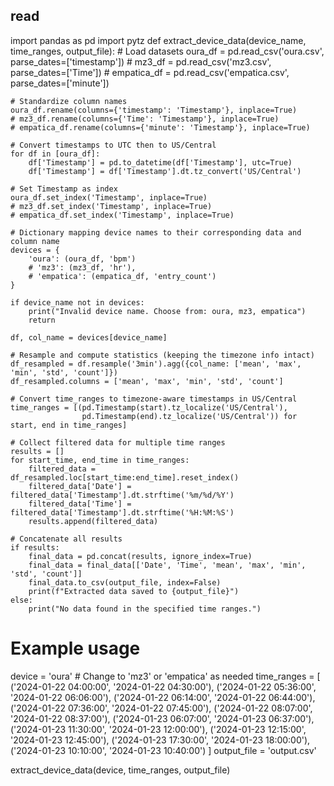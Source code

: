 ## read


import pandas as pd 
import pytz
def extract_device_data(device_name, time_ranges, output_file):
    # Load datasets
    oura_df = pd.read_csv('oura.csv', parse_dates=['timestamp'])
    # mz3_df = pd.read_csv('mz3.csv', parse_dates=['Time'])
    # empatica_df = pd.read_csv('empatica.csv', parse_dates=['minute'])

    # Standardize column names
    oura_df.rename(columns={'timestamp': 'Timestamp'}, inplace=True)
    # mz3_df.rename(columns={'Time': 'Timestamp'}, inplace=True)
    # empatica_df.rename(columns={'minute': 'Timestamp'}, inplace=True)

    # Convert timestamps to UTC then to US/Central
    for df in [oura_df]:
        df['Timestamp'] = pd.to_datetime(df['Timestamp'], utc=True)
        df['Timestamp'] = df['Timestamp'].dt.tz_convert('US/Central')

    # Set Timestamp as index
    oura_df.set_index('Timestamp', inplace=True)
    # mz3_df.set_index('Timestamp', inplace=True)
    # empatica_df.set_index('Timestamp', inplace=True)

    # Dictionary mapping device names to their corresponding data and column name
    devices = {
        'oura': (oura_df, 'bpm')
        # 'mz3': (mz3_df, 'hr'),
        # 'empatica': (empatica_df, 'entry_count')
    }

    if device_name not in devices:
        print("Invalid device name. Choose from: oura, mz3, empatica")
        return

    df, col_name = devices[device_name]

    # Resample and compute statistics (keeping the timezone info intact)
    df_resampled = df.resample('3min').agg({col_name: ['mean', 'max', 'min', 'std', 'count']})
    df_resampled.columns = ['mean', 'max', 'min', 'std', 'count']

    # Convert time_ranges to timezone-aware timestamps in US/Central
    time_ranges = [(pd.Timestamp(start).tz_localize('US/Central'),
                    pd.Timestamp(end).tz_localize('US/Central')) for start, end in time_ranges]

    # Collect filtered data for multiple time ranges
    results = []
    for start_time, end_time in time_ranges:
        filtered_data = df_resampled.loc[start_time:end_time].reset_index()
        filtered_data['Date'] = filtered_data['Timestamp'].dt.strftime('%m/%d/%Y')
        filtered_data['Time'] = filtered_data['Timestamp'].dt.strftime('%H:%M:%S')
        results.append(filtered_data)

    # Concatenate all results
    if results:
        final_data = pd.concat(results, ignore_index=True)
        final_data = final_data[['Date', 'Time', 'mean', 'max', 'min', 'std', 'count']]
        final_data.to_csv(output_file, index=False)
        print(f"Extracted data saved to {output_file}")
    else:
        print("No data found in the specified time ranges.")

# Example usage
device = 'oura'  # Change to 'mz3' or 'empatica' as needed
time_ranges = [
    ('2024-01-22 04:00:00', '2024-01-22 04:30:00'),
    ('2024-01-22 05:36:00', '2024-01-22 06:06:00'),
    ('2024-01-22 06:14:00', '2024-01-22 06:44:00'),
    ('2024-01-22 07:36:00', '2024-01-22 07:45:00'),
    ('2024-01-22 08:07:00', '2024-01-22 08:37:00'),
    ('2024-01-23 06:07:00', '2024-01-23 06:37:00'),
    ('2024-01-23 11:30:00', '2024-01-23 12:00:00'),
    ('2024-01-23 12:15:00', '2024-01-23 12:45:00'),
    ('2024-01-23 17:30:00', '2024-01-23 18:00:00'),
    ('2024-01-23 10:10:00', '2024-01-23 10:40:00')
]
output_file = 'output.csv'

extract_device_data(device, time_ranges, output_file)
